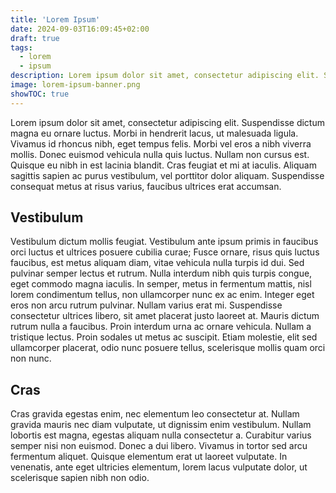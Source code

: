 ```yaml
---
title: 'Lorem Ipsum'
date: 2024-09-03T16:09:45+02:00
draft: true
tags:
  - lorem
  - ipsum
description: Lorem ipsum dolor sit amet, consectetur adipiscing elit. Suspendisse dictum magna eu ornare luctus
image: lorem-ipsum-banner.png
showTOC: true
---
```

Lorem ipsum dolor sit amet, consectetur adipiscing elit. Suspendisse dictum magna eu ornare luctus. Morbi in hendrerit lacus, ut malesuada ligula. Vivamus id rhoncus nibh, eget tempus felis. Morbi vel eros a nibh viverra mollis. Donec euismod vehicula nulla quis luctus. Nullam non cursus est. Quisque eu nibh in est lacinia blandit. Cras feugiat et mi at iaculis. Aliquam sagittis sapien ac purus vestibulum, vel porttitor dolor aliquam. Suspendisse consequat metus at risus varius, faucibus ultrices erat accumsan.

## Vestibulum
Vestibulum dictum mollis feugiat. Vestibulum ante ipsum primis in faucibus orci luctus et ultrices posuere cubilia curae; Fusce ornare, risus quis luctus faucibus, est metus aliquam diam, vitae vehicula nulla turpis id dui. Sed pulvinar semper lectus et rutrum. Nulla interdum nibh quis turpis congue, eget commodo magna iaculis. In semper, metus in fermentum mattis, nisl lorem condimentum tellus, non ullamcorper nunc ex ac enim. Integer eget eros non arcu rutrum pulvinar. Nullam varius erat mi. Suspendisse consectetur ultrices libero, sit amet placerat justo laoreet at. Mauris dictum rutrum nulla a faucibus. Proin interdum urna ac ornare vehicula. Nullam a tristique lectus. Proin sodales ut metus ac suscipit. Etiam molestie, elit sed ullamcorper placerat, odio nunc posuere tellus, scelerisque mollis quam orci non nunc.

## Cras
Cras gravida egestas enim, nec elementum leo consectetur at. Nullam gravida mauris nec diam vulputate, ut dignissim enim vestibulum. Nullam lobortis est magna, egestas aliquam nulla consectetur a. Curabitur varius semper nisi non euismod. Donec a dui libero. Vivamus in tortor sed arcu fermentum aliquet. Quisque elementum erat ut laoreet vulputate. In venenatis, ante eget ultricies elementum, lorem lacus vulputate dolor, ut scelerisque sapien nibh non odio.
